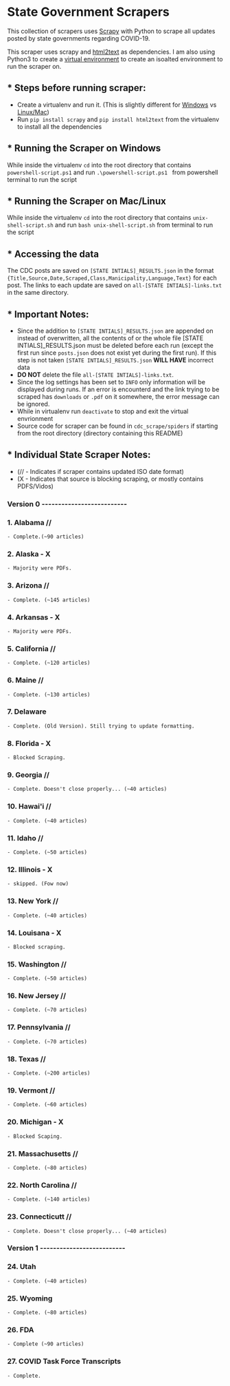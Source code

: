 # State Government Scrapers
This collection of scrapers uses [Scrapy](https://scrapy.org/) with Python to scrape all updates posted by state governments regarding COVID-19.

This scraper uses scrapy and [html2text](https://pypi.org/project/html2text/) as dependencies. I am also using Python3 to create a [virtual environment](https://docs.python.org/3/library/venv.html#venv-def) to create an isoalted environment to run the scraper on.

## * Steps before running scraper:
- Create a virtualenv and run it. (This is slightly different for [Windows](https://programwithus.com/learn-to-code/Pip-and-virtualenv-on-Windows/) vs [Linux/Mac](https://www.pythonforbeginners.com/basics/how-to-use-python-virtualenv))
- Run `pip install scrapy` and `pip install html2text` from the virtualenv to install all the dependencies

## * Running the Scraper on Windows
While inside the virtualenv `cd` into the root directory that contains `powershell-script.ps1` and run `.\powershell-script.ps1 ` from powershell terminal to run the script

## * Running the Scraper on Mac/Linux
While inside the virtualenv `cd` into the root directory that contains `unix-shell-script.sh` and run `bash unix-shell-script.sh` from terminal to run the script

## * Accessing the data
The CDC posts are saved on `[STATE INTIALS]_RESULTS.json` in the format `{Title,Source,Date,Scraped,Class,Manicipality,Language,Text}` for each post. The links to each update are saved on `all-[STATE INTIALS]-links.txt` in the same directory.


## * Important Notes:
- Since the addition to `[STATE INTIALS]_RESULTS.json` are appended on instead of overwritten, all the contents of or the whole file [STATE INTIALS]_RESULTS.json must be deleted before each run (except the first run since `posts.json` does not exist yet during the first run). If this step is not taken `[STATE INTIALS]_RESULTS.json` **WILL HAVE** incorrect data
- **DO NOT** delete the file `all-[STATE INTIALS]-links.txt`.
- Since the log settings has been set to `INFO` only information will be displayed during runs. If an error is encounterd and the link trying to be scraped has `downloads` or `.pdf` on it somewhere, the error message can be ignored.
- While in virtualenv run `deactivate` to stop and exit the virtual envrionment
- Source code for scraper can be found in `cdc_scrape/spiders` if starting from the root directory (directory containing this README)



## * Individual State Scraper Notes:
- (// - Indicates if scraper contains updated ISO date format)
- (X - Indicates that source is blocking scraping, or mostly contains PDFS/Vidos)

### Version 0 --------------------------

### 1. Alabama //
    - Complete.(~90 articles)

### 2. Alaska - X
    - Majority were PDFs.

### 3. Arizona //
    - Complete. (~145 articles)

### 4. Arkansas - X
    - Majority were PDFs.

### 5. California //
    - Complete. (~120 articles)

### 6. Maine //
    - Complete. (~130 articles)

### 7. Delaware
    - Complete. (Old Version). Still trying to update formatting.

### 8. Florida - X
    - Blocked Scraping.

### 9. Georgia //
    - Complete. Doesn't close properly... (~40 articles)

### 10. Hawai'i //
    - Complete. (~40 articles)

### 11. Idaho //
    - Complete. (~50 articles)

### 12. Illinois - X
    - skipped. (Fow now)

### 13. New York //
    - Complete. (~40 articles)

### 14. Louisana - X
    - Blocked scraping.
       
### 15. Washington //
    - Complete. (~50 articles)

### 16. New Jersey //
    - Complete. (~70 articles)

### 17. Pennsylvania //
    - Complete. (~70 articles)

### 18. Texas //
    - Complete. (~200 articles)

### 19. Vermont //
    - Complete. (~60 articles)

### 20. Michigan - X
    - Blocked Scaping.

### 21. Massachusetts //
    - Complete. (~80 articles)

### 22. North Carolina //
    - Complete. (~140 articles)

### 23. Connecticutt //
    - Complete. Doesn't close properly... (~40 articles)



### Version 1 --------------------------


### 24. Utah 
    - Complete. (~40 articles)

### 25. Wyoming 
    - Complete. (~80 articles)

### 26. FDA 
    - Complete (~90 articles)

### 27. COVID Task Force Transcripts 
    - Complete.
